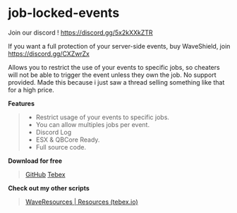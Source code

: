 # job-locked-events
Join our discord ! https://discord.gg/5x2kXXkZTR

If you want a full protection of your server-side events, buy WaveShield, join https://discord.gg/CXZwrZx 

Allows you to restrict the use of your events to specific jobs, so cheaters will not be able to trigger the event unless they own the job.
No support provided. Made this because i just saw a thread selling something like that for a high price.

**Features**
> - Restrict usage of your events to specific jobs.
> - You can allow multiples jobs per event.
> - Discord Log
> - ESX & QBCore Ready.
> - Full source code.

**Download for free**
> [GitHub](https://github.com/AYZNN/job-locked-events)
> [Tebex](https://waveresources.tebex.io/package/4941472)

**Check out my other scripts**
> [WaveResources | Resources (tebex.io)](https://waveresources.tebex.io/category/resources)
